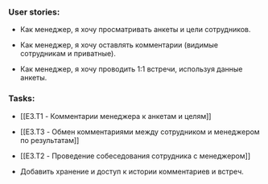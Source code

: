 ### User stories:

- Как менеджер, я хочу просматривать анкеты и цели сотрудников.
    
- Как менеджер, я хочу оставлять комментарии (видимые сотрудникам и приватные).
    
- Как менеджер, я хочу проводить 1:1 встречи, используя данные анкеты.
    

### Tasks:

- [[E3.T1 - Комментарии менеджера к анкетам и целям]]
    
- [[E3.T3 - Обмен комментариями между сотрудником и менеджером по результатам]]
    
- [[E3.T2 - Проведение собеседования сотрудника с менеджером]]
    
- Добавить хранение и доступ к истории комментариев и встреч.